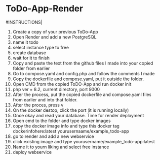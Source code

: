 # ToDo-App-Render

#INSTRUCTIONS|
1. Create a copy of your previous ToDo-App
2. Open Render and add a new PostgreSQL
3. name it todo
4. select instance type to free
5. create database
6. wait for it to finish
7. Copy and paste the text from the github files I made into your copied folder from earlier
8. Go to compose.yaml and config.php and follow the comments I made
9. Copy the dockerfile and compose.yaml, put it outside the folder.
10. Open CMD from the copied ToDO-App and run docker init
11. php ver = 8.2, current directory, port 9000
12. After the process, put the copied dockerfile and compose.yaml files from earlier and into that folder.
13. After the proces, press v
14. On the docker destop, click the port (it is running locally)
15. Once okay and read your database. Time for render deployment
16. Open cmd to the folder and type docker images
17. copy the docker image info and type this docker tag dockerinfohere:latest yourusernaame/example_todo-app
18. go to render and add a new webservice
19. click existing image and type yourusername/example_todo-app:latest
20. Name it to yourn liking and select free instance
21. deploy webservice

